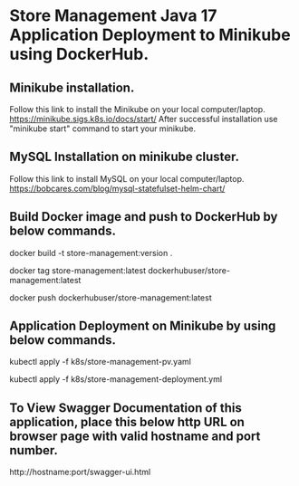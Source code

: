 # Store Management Java 17 Application Deployment to Minikube using DockerHub.

## Minikube installation.
Follow this link to install the Minikube on your local computer/laptop.
https://minikube.sigs.k8s.io/docs/start/
After successful installation use "minikube start" command to start your minikube.

## MySQL Installation on minikube cluster.

Follow this link to install MySQL on your local computer/laptop.
https://bobcares.com/blog/mysql-statefulset-helm-chart/

## Build Docker image and push to DockerHub by below commands.

docker build -t store-management:version .

docker tag store-management:latest dockerhubuser/store-management:latest

docker push dockerhubuser/store-management:latest

## Application Deployment on Minikube by using below commands.

kubectl apply -f k8s/store-management-pv.yaml

kubectl apply -f k8s/store-management-deployment.yml

## To View Swagger Documentation of this application, place this below http URL on browser page with valid hostname and port number.

http://hostname:port/swagger-ui.html







